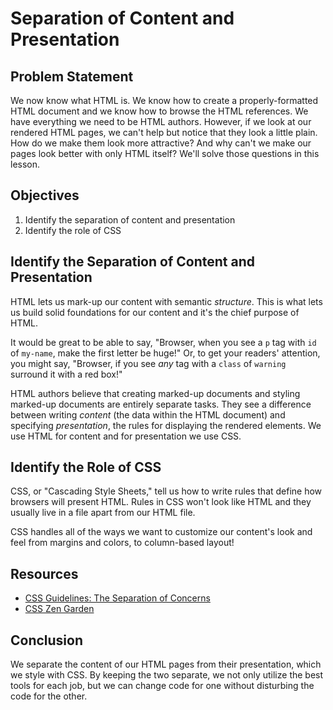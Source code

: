 # Separation of Content and Presentation

## Problem Statement

We now know what HTML is. We know how to create a properly-formatted HTML
document and we know how to browse the HTML references. We have everything
we need to be HTML authors. However, if we look at our rendered HTML pages, we
can't help but notice that they look a little plain. How do we make them look
more attractive?  And why can't we make our pages look better with only HTML
itself? We'll solve those questions in this lesson.

## Objectives

1. Identify the separation of content and presentation
2. Identify the role of CSS

## Identify the Separation of Content and Presentation

HTML lets us mark-up our content with semantic _structure_. This is what lets
us build solid foundations for our content and it's the chief purpose of HTML.

It would be great to be able to say, "Browser, when you see a `p` tag with
`id` of `my-name`, make the first letter be huge!" Or, to get your readers'
attention, you might say, "Browser, if you see _any_ tag with a `class` of
`warning` surround it with a red box!"

HTML authors believe that creating marked-up documents and styling marked-up
documents are entirely separate tasks. They see a difference between writing
_content_ (the data within the HTML document) and specifying _presentation_,
the rules for displaying the rendered elements.  We use HTML for content and
for presentation we use CSS.

## Identify the Role of CSS

CSS, or "Cascading Style Sheets," tell us how to write rules that define how
browsers will present HTML. Rules in CSS won't look like HTML and they usually
live in a file apart from our HTML file.

CSS handles all of the ways we want to customize our content's look and feel
from margins and colors, to column-based layout!

## Resources

* [CSS Guidelines: The Separation of Concerns](https://cssguidelin.es/#the-separation-of-concerns)
* [CSS Zen Garden](http://www.csszengarden.com/)

## Conclusion

We separate the content of our HTML pages from their presentation, which we
style with CSS. By keeping the two separate, we not only utilize the best tools
for each job, but we can change code for one without disturbing the code for
the other.
